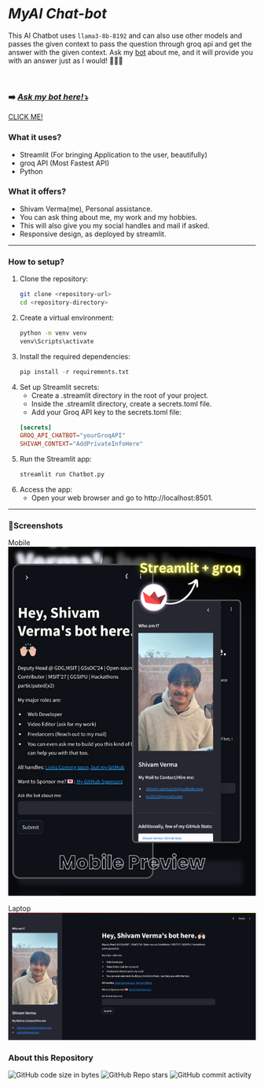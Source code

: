 # *MyAI Chat-bot*
This AI Chatbot uses `llama3-8b-8192` and can also  use other models and passes the given context to pass the question through groq api and get the answer with the given context.
Ask my [bot](#screenshots) about me, and it will provide you with an answer just as I would! 🙌🏼✨

<br>


### ➡️ [*Ask my bot here!⤵️*](https://shivamm-verma.streamlit.app/)
[CLICK ME!](https://shivamm-verma.streamlit.app/)


### What it uses?
- Streamlit (For bringing Application to the user, beautifully)
- groq API (Most Fastest API)
- Python

### What it offers?
- Shivam Verma(me), Personal assistance.
- You can ask thing about me, my work and my hobbies.
- This will also give you my social handles and mail if asked.
- Responsive design, as deployed by streamlit.

---

### How to setup?

1. Clone the repository:
   ```sh
   git clone <repository-url>
   cd <repository-directory>
   ```
2. Create a virtual environment:
    ```sh
    python -m venv venv
    venv\Scripts\activate
    ```
3. Install the required dependencies:
   ```py
   pip install -r requirements.txt
   ```
4. Set up Streamlit secrets:
   - Create a .streamlit directory in the root of your project.
   - Inside the .streamlit directory, create a secrets.toml file.
   - Add your Groq API key to the secrets.toml file:
    ```toml
    [secrets]
    GROQ_API_CHATBOT="yourGroqAPI"
    SHIVAM_CONTEXT="AddPrivateInfoHere"
    ```
5. Run the Streamlit app:
    ```sh
    streamlit run Chatbot.py
    ```
6. Access the app:
   - Open your web browser and go to http://localhost:8501.

---

### 📸Screenshots

Mobile
![Mobile](<Images/Stremalit chatbot prev.png>)

Laptop
![Laptop](Images/Preview1.jpeg)


### About this Repository

![GitHub code size in bytes](https://img.shields.io/github/languages/code-size/shivamm-verma/MyAI-ChatBot)
![GitHub Repo stars](https://img.shields.io/github/stars/shivamm-verma/MyAI-ChatBot)
![GitHub commit activity](https://img.shields.io/github/commit-activity/m/shivamm-verma/MyAI-ChatBot)
